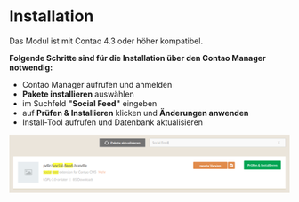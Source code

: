 # Installation

Das Modul ist mit Contao 4.3 oder höher kompatibel.

**Folgende Schritte sind für die Installation über den Contao Manager notwendig:**

* Contao Manager aufrufen und anmelden
* **Pakete installieren** auswählen
* im Suchfeld **"Social Feed"** eingeben
* auf **Prüfen & Installieren** klicken und **Änderungen anwenden**
* Install-Tool aufrufen und Datenbank aktualisieren

![](/social-feed/img/installation_socialfeed.png)

